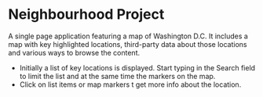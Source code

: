 
# Neighbourhood Project

A single page application featuring a map of Washington D.C. It includes a map with key highlighted locations, third-party data about those locations and various ways to browse the content.

- Initially a list of key locations is displayed. Start typing in the Search field to limit the list and at the same time the markers on the map.
- Click on list items or map markers t get more info about the location.
